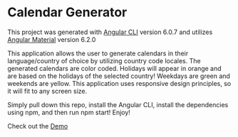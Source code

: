 # Calendar Generator

This project was generated with [Angular CLI](https://github.com/angular/angular-cli) version 6.0.7 and utilizes [Angular Material](https://github.com/angular/material2) version 6.2.0

This application allows the user to generate calendars in their language/country of choice by utilizing country code locales. The generated calendars are color coded. Holidays will appear in orange and are based on the holidays of the selected country! Weekdays are green and weekends are yellow. This application uses responsive design principles, so it will fit to any screen size.

Simply pull down this repo, install the Angular CLI, install the dependencies using npm, and then run npm start! Enjoy!

Check out the [Demo](https://calendar-generator-574b5.firebaseapp.com/#/calendar-generator)


